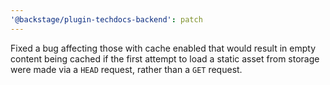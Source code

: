```yaml
---
'@backstage/plugin-techdocs-backend': patch
---
```


Fixed a bug affecting those with cache enabled that would result in empty content being cached if the first attempt to load a static asset from storage were made via a `HEAD` request, rather than a `GET` request.
